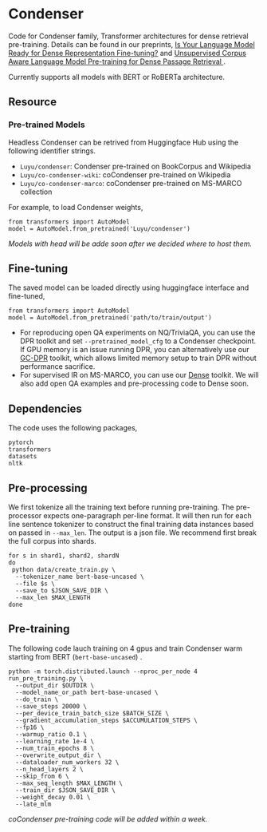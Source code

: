 # Condenser
Code for Condenser family, Transformer architectures for dense retrieval pre-training. Details can be found in our preprints, [Is Your Language Model Ready for Dense Representation Fine-tuning?](https://arxiv.org/abs/2104.08253) and [Unsupervised Corpus Aware Language Model Pre-training for Dense Passage Retrieval
](https://arxiv.org/abs/2108.05540).


Currently supports all models with BERT or RoBERTa architecture.

## Resource
### Pre-trained Models
Headless Condenser can be retrived from Huggingface Hub using the following identifier strings.
- `Luyu/condenser`: Condenser pre-trained on BookCorpus and Wikipedia 
- `Luyu/co-condenser-wiki`: coCondenser pre-trained on Wikipedia 
- `Luyu/co-condenser-marco`: coCondenser pre-trained on MS-MARCO collection

For example, to load Condenser weights,
```
from transformers import AutoModel
model = AutoModel.from_pretrained('Luyu/condenser')
```

*Models with head will be adde soon after we decided where to host them.*

## Fine-tuning
The saved model can be loaded directly using huggingface interface and fine-tuned,
```
from transformers import AutoModel
model = AutoModel.from_pretrained('path/to/train/output')
```
- For reproducing open QA experiments on NQ/TriviaQA, you can use the DPR toolkit and set `--pretrained_model_cfg` to a Condenser checkpoint. If GPU memory is an issue running DPR, you can alternatively use our [GC-DPR](https://github.com/luyug/GC-DPR) toolkit, which allows limited memory setup to train DPR without performance sacrifice.
- For supervised IR on MS-MARCO, you can use our [Dense](https://github.com/luyug/Dense) toolkit. We will also add open QA examples and pre-processing code to Dense soon.

## Dependencies
The code uses the following packages,
```
pytorch
transformers
datasets
nltk
```

## Pre-processing
We first tokenize all the training text before running pre-training. The pre-processor expects one-paragraph per-line format. It will then run for each line sentence tokenizer to construct the final training data instances based on passed in `--max_len`. The output is a json file. We recommend first break the full corpus into shards.
```
for s in shard1, shard2, shardN
do
 python data/create_train.py \
  --tokenizer_name bert-base-uncased \
  --file $s \
  --save_to $JSON_SAVE_DIR \
  --max_len $MAX_LENGTH
done
```

## Pre-training
The following code lauch training on 4 gpus and train Condenser warm starting from BERT (`bert-base-uncased`) .
```
python -m torch.distributed.launch --nproc_per_node 4 run_pre_training.py \
  --output_dir $OUTDIR \
  --model_name_or_path bert-base-uncased \
  --do_train \
  --save_steps 20000 \
  --per_device_train_batch_size $BATCH_SIZE \
  --gradient_accumulation_steps $ACCUMULATION_STEPS \
  --fp16 \
  --warmup_ratio 0.1 \
  --learning_rate 1e-4 \
  --num_train_epochs 8 \
  --overwrite_output_dir \
  --dataloader_num_workers 32 \
  --n_head_layers 2 \
  --skip_from 6 \
  --max_seq_length $MAX_LENGTH \
  --train_dir $JSON_SAVE_DIR \
  --weight_decay 0.01 \
  --late_mlm
```

*coCondenser pre-training code will be added within a week.*

